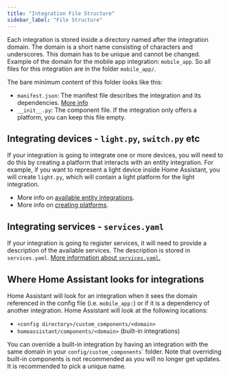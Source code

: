 ```yaml
---
title: "Integration File Structure"
sidebar_label: "File Structure"
---
```


Each integration is stored inside a directory named after the integration domain. The domain is a short name consisting of characters and underscores. This domain has to be unique and cannot be changed. Example of the domain for the mobile app integration: `mobile_app`. So all files for this integration are in the folder `mobile_app/`.

The bare minimum content of this folder looks like this:

 - `manifest.json`: The manifest file describes the integration and its dependencies. [More info](creating_integration_manifest.md)
 - `__init__.py`: The component file. If the integration only offers a platform, you can keep this file empty.

## Integrating devices - `light.py`, `switch.py` etc

If your integration is going to integrate one or more devices, you will need to do this by creating a platform that interacts with an entity integration. For example, if you want to represent a light device inside Home Assistant, you will create `light.py`, which will contain a light platform for the light integration.

- More info on [available entity integrations](entity_index.md).
- More info on [creating platforms](creating_platform_index.md).

## Integrating services - `services.yaml`

If your integration is going to register services, it will need to provide a description of the available services. The description is stored in `services.yaml`. [More information about `services.yaml`.](dev_101_services.md)

## Where Home Assistant looks for integrations

Home Assistant will look for an integration when it sees the domain referenced in the config file (i.e. `mobile_app:`) or if it is a dependency of another integration. Home Assistant will look at the following locations:

 * `<config directory>/custom_components/<domain>`
 * `homeassistant/components/<domain>` (built-in integrations)

You can override a built-in integration by having an integration with the same domain in your `config/custom_components`</code>` folder. Note that overriding built-in components is not recommended as you will no longer get updates. It is recommended to pick a unique name.
